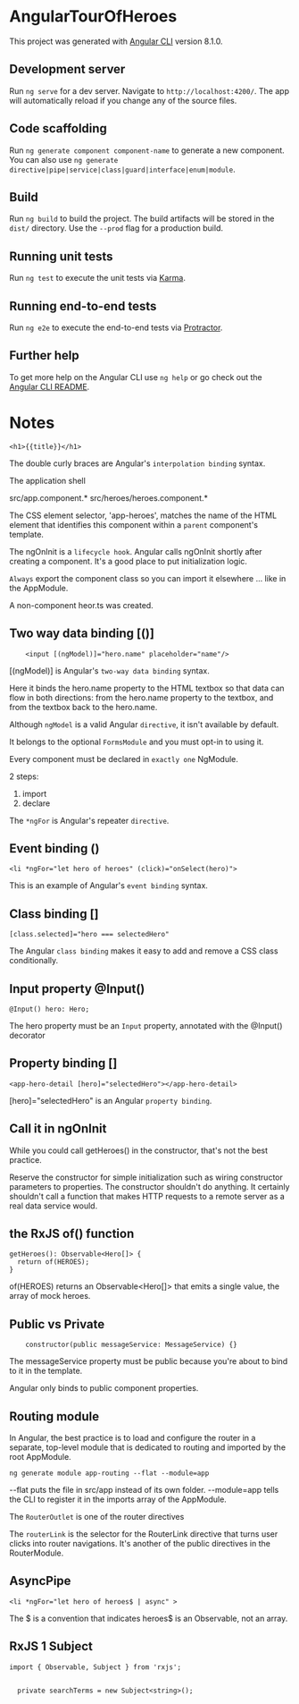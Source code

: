 # AngularTourOfHeroes

This project was generated with [Angular CLI](https://github.com/angular/angular-cli) version 8.1.0.

## Development server

Run `ng serve` for a dev server. Navigate to `http://localhost:4200/`. The app will automatically reload if you change any of the source files.

## Code scaffolding

Run `ng generate component component-name` to generate a new component. You can also use `ng generate directive|pipe|service|class|guard|interface|enum|module`.

## Build

Run `ng build` to build the project. The build artifacts will be stored in the `dist/` directory. Use the `--prod` flag for a production build.

## Running unit tests

Run `ng test` to execute the unit tests via [Karma](https://karma-runner.github.io).

## Running end-to-end tests

Run `ng e2e` to execute the end-to-end tests via [Protractor](http://www.protractortest.org/).

## Further help

To get more help on the Angular CLI use `ng help` or go check out the [Angular CLI README](https://github.com/angular/angular-cli/blob/master/README.md).

# Notes

```
<h1>{{title}}</h1>
```

The double curly braces are Angular's `interpolation binding` syntax.

The application shell

src/app.component.*
src/heroes/heroes.component.*

The CSS element selector, 'app-heroes', matches the name of the HTML element that identifies this component within a `parent` component's template.

The ngOnInit is a `lifecycle hook`. Angular calls ngOnInit shortly after creating a component. It's a good place to put initialization logic.

`Always` export the component class so you can import it elsewhere ... like in the AppModule.

A non-component heor.ts was created.

## Two way data binding [()]

```
    <input [(ngModel)]="hero.name" placeholder="name"/>
```

[(ngModel)] is Angular's `two-way data binding` syntax.

Here it binds the hero.name property to the HTML textbox so that data can flow in both directions: from the hero.name property to the textbox, and from the textbox back to the hero.name.

Although `ngModel` is a valid Angular `directive`, it isn't available by default.

It belongs to the optional `FormsModule` and you must opt-in to using it.

Every component must be declared in `exactly one` NgModule.

2 steps:
1. import
2. declare

The `*ngFor` is Angular's repeater `directive`.

## Event binding ()

```
<li *ngFor="let hero of heroes" (click)="onSelect(hero)">
```

This is an example of Angular's `event binding` syntax.

## Class binding []

```
[class.selected]="hero === selectedHero"
```

The Angular `class binding` makes it easy to add and remove a CSS class conditionally.

## Input property @Input()

```
@Input() hero: Hero;
```

The hero property must be an `Input` property, annotated with the @Input() decorator

## Property binding []

```
<app-hero-detail [hero]="selectedHero"></app-hero-detail>
```

[hero]="selectedHero" is an Angular `property binding`.


## Call it in ngOnInit

While you could call getHeroes() in the constructor, that's not the best practice.

Reserve the constructor for simple initialization such as wiring constructor parameters to properties. The constructor shouldn't do anything. It certainly shouldn't call a function that makes HTTP requests to a remote server as a real data service would.


## the RxJS of() function

```
getHeroes(): Observable<Hero[]> {
  return of(HEROES);
}
```

of(HEROES) returns an Observable<Hero[]> that emits a single value, the array of mock heroes.

## Public vs Private

```
    constructor(public messageService: MessageService) {}
```

The messageService property must be public because you're about to bind to it in the template.

Angular only binds to public component properties.

## Routing module

In Angular, the best practice is to load and configure the router in a separate, top-level module that is dedicated to routing and imported by the root AppModule.

```
ng generate module app-routing --flat --module=app
```

--flat puts the file in src/app instead of its own folder.
--module=app tells the CLI to register it in the imports array of the AppModule.

The `RouterOutlet` is one of the router directives

The `routerLink` is the selector for the RouterLink directive that turns user clicks into router navigations. It's another of the public directives in the RouterModule.

## AsyncPipe

```
<li *ngFor="let hero of heroes$ | async" >
```

The $ is a convention that indicates heroes$ is an Observable, not an array.


## RxJS 1 Subject


```
import { Observable, Subject } from 'rxjs';


  private searchTerms = new Subject<string>();

```

